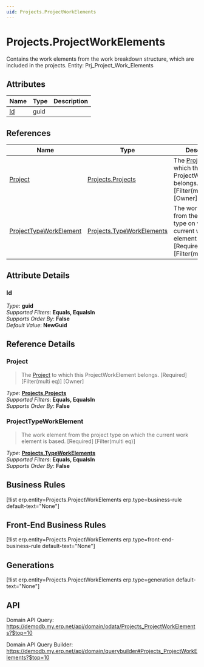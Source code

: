 ```yaml
---
uid: Projects.ProjectWorkElements
---
```

# Projects.ProjectWorkElements

Contains the work elements from the work breakdown structure, which are included in the projects. Entity: Prj_Project_Work_Elements

## Attributes

| Name | Type | Description |
| ---- | ---- | --- |
| [Id](Projects.ProjectWorkElements.md#Id) | guid |  

## References

| Name | Type | Description |
| ---- | ---- | --- |
| [Project](Projects.ProjectWorkElements.md#Project) | [Projects.Projects](Projects.Projects.md) | The [Project](Projects.ProjectWorkElements.md#Project) to which this ProjectWorkElement belongs. [Required] [Filter(multi eq)] [Owner] |
| [ProjectTypeWorkElement](Projects.ProjectWorkElements.md#ProjectTypeWorkElement) | [Projects.TypeWorkElements](Projects.TypeWorkElements.md) | The work element from the project type on which the current work element is based. [Required] [Filter(multi eq)] |


## Attribute Details

### Id

_Type_: **guid**  
_Supported Filters_: **Equals, EqualsIn**  
_Supports Order By_: **False**  
_Default Value_: **NewGuid**  


## Reference Details

### Project

> The [Project](Projects.ProjectWorkElements.md#Project) to which this ProjectWorkElement belongs. [Required] [Filter(multi eq)] [Owner]

_Type_: **[Projects.Projects](Projects.Projects.md)**  
_Supported Filters_: **Equals, EqualsIn**  
_Supports Order By_: **False**  

### ProjectTypeWorkElement

> The work element from the project type on which the current work element is based. [Required] [Filter(multi eq)]

_Type_: **[Projects.TypeWorkElements](Projects.TypeWorkElements.md)**  
_Supported Filters_: **Equals, EqualsIn**  
_Supports Order By_: **False**  



## Business Rules

[!list erp.entity=Projects.ProjectWorkElements erp.type=business-rule default-text="None"]

## Front-End Business Rules

[!list erp.entity=Projects.ProjectWorkElements erp.type=front-end-business-rule default-text="None"]

## Generations

[!list erp.entity=Projects.ProjectWorkElements erp.type=generation default-text="None"]

## API

Domain API Query:
<https://demodb.my.erp.net/api/domain/odata/Projects_ProjectWorkElements?$top=10>

Domain API Query Builder:
<https://demodb.my.erp.net/api/domain/querybuilder#Projects_ProjectWorkElements?$top=10>

